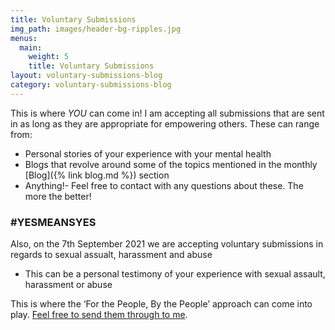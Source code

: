 ```yaml
---
title: Voluntary Submissions
img_path: images/header-bg-ripples.jpg
menus:
  main:
    weight: 5
    title: Voluntary Submissions
layout: voluntary-submissions-blog
category: voluntary-submissions-blog
---
```


This is where *YOU* can come in! I am accepting all submissions that are sent in as long as they are appropriate for empowering others. These can range from:

+ Personal stories of your experience with your mental health
+ Blogs that revolve around some of the topics mentioned in the monthly [Blog]({% link blog.md %}) section
+ Anything!- Feel free to contact with any questions about these. The more the better!

### #YESMEANSYES
Also, on the 7th September 2021 we are accepting voluntary submissions in regards to sexual assualt, harassment and abuse
+ This can be a personal testimony of your experience with sexual assault, harassment or abuse 

This is where the ‘For the People, By the People’ approach can come into play. [Feel free to send them through to me](mailto:lachlan.querzoli@gmail.com).

